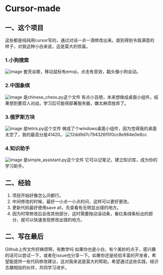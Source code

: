 # Cursor-made

## 一、这个项目
这些都是纯纯用cursor写的，通过对话一点一滴修改出来。直到得到令我满意的样子，对我这种小白来说，这是莫大的惊喜。

### 1.小狗搜索
![image](https://github.com/user-attachments/assets/59235669-a93f-4cc1-8a50-3bc885c8b275)
套壳谷歌，移动鼠标有emoji，点击有音效，戳头像小狗会动。
### 2.中国象棋
![image](https://github.com/user-attachments/assets/cd0f852d-dcc6-4c87-ae45-05b8f97f8be7)
是chinese_chess.py这个文件
有点小丑陋，本来想做成桌面小组件。结果想到要双人对战，学习后可能得部署服务器，嫌太麻烦放弃了。
### 3.俄罗斯方块
![image](https://github.com/user-attachments/assets/01864b4f-2e03-482a-a6de-6f3a4ef1cfbf)
是tetris.py这个文件
做成了个windows桌面小组件，因为觉得我的桌面太空了，我的最高分是41420。
![12dd9d7c794326f5f0cc8e964e0e6cc](https://github.com/user-attachments/assets/ef336bf2-f58f-4e25-a0d0-9ccc3f5a4879)
### 4.知识助手
![image](https://github.com/user-attachments/assets/f374a01b-d363-4cfc-905f-790b69e8fcee)
是simple_assistant.py这个文件
它可以记笔记，建立知识库，成为你的学习助手。

## 二、经验
1. 项目开始好像怎么问都行。
2. 中间修改的时候，最好一小点一小点的问，这样可以更好更改。
3. 更新代码最好使用save all，先查看有无明显出错的地方。
4. 因为时常修改后会改其他部分，这时需要拖动滚动条，看红条绿条标出的部分，就可以快速发现修改出错的地方。

## 二、写在最后
Github上传文件好麻烦啊，有教学吗
如果你也是小白，有个美妙的点子，感兴趣的话可以尝试一下，或者在issue也分享一下。如果你还是经验丰富的开发者，希望能提供一些代码修改建议，这对我来说是莫大的帮助。希望通过这些实践，结识志趣相投的伙伴，共同学习进步。
